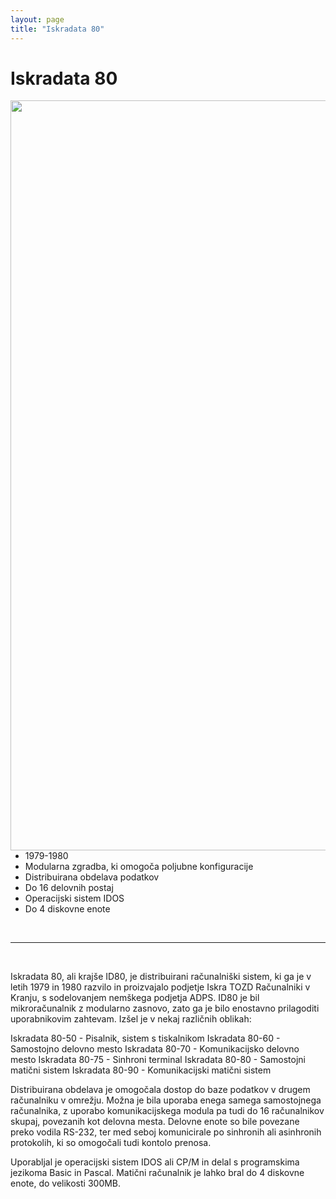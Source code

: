 ```yaml
---
layout: page
title: "Iskradata 80"
---
```


# Iskradata 80

<img style="float: right; height: 30vh;" src="{{site.url}}/SloRaDe/assets/img/id80_1.jpg" >

<br>

 - 1979-1980
 - Modularna zgradba, ki omogoča poljubne konfiguracije
 - Distribuirana obdelava podatkov
 - Do 16 delovnih postaj
 - Operacijski sistem IDOS
 - Do 4 diskovne enote

<br>

------

<br>

Iskradata 80, ali krajše ID80, je distribuirani računalniški sistem, ki ga je v letih 1979 in 1980 razvilo in proizvajalo podjetje Iskra TOZD Računalniki v Kranju, s sodelovanjem nemškega podjetja ADPS. ID80 je bil mikroračunalnik z modularno zasnovo, zato ga je bilo enostavno prilagoditi uporabnikovim zahtevam. Izšel je v nekaj različnih oblikah:

 
Iskradata 80-50 - Pisalnik, sistem s tiskalnikom
Iskradata 80-60 - Samostojno delovno mesto
Iskradata 80-70 - Komunikacijsko delovno mesto
Iskradata 80-75 - Sinhroni terminal
Iskradata 80-80 - Samostojni matični sistem
Iskradata 80-90 - Komunikacijski matični sistem

Distribuirana obdelava je omogočala dostop do baze podatkov v drugem računalniku v omrežju. Možna je bila uporaba enega samega samostojnega računalnika, z uporabo komunikacijskega modula pa tudi do 16 računalnikov skupaj, povezanih kot delovna mesta. Delovne enote so bile povezane preko vodila RS-232, ter med seboj komunicirale po sinhronih ali asinhronih protokolih, ki so omogočali tudi kontolo prenosa.

Uporabljal je operacijski sistem IDOS ali CP/M in delal s programskima jezikoma Basic in Pascal. Matični računalnik je lahko bral do 4 diskovne enote, do velikosti 300MB.
